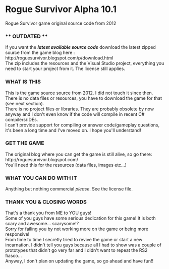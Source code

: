# Rogue Survivor Alpha 10.1
Rogue Survivor game original source code from 2012

<h3>** OUTDATED **</h3>
<p>
If you want the <i><b>latest available source code</b></i> download the latest zipped source from the game blog here : <br>
  http://roguesurvivor.blogspot.com/p/download.html <br>
The zip includes the resources and the Visual Studio project, everything you need to start your project from it. The license still applies.
</p>

<h3>WHAT IS THIS</h3>
<p>
This is the game source source from 2012. I did not touch it since then.<br>
There is no data files or resources, you have to download the game for that (see next section).<br>
There is no project files or libraries. They are probably obsolete by now anyway and I don't even know if the code will compile in recent C# compilers/IDEs.<br>
I can't provide support for compiling or answer code/gameplay questions, it's been a long time and I've moved on. I hope you'll understand!
</p>

<h3>GET THE GAME</h3>
<p>
The original blog where you can get the game is still alive, so go there:
http://roguesurvivor.blogspot.com/<br>
You'll need this for the resources (data files, images etc...)
</p>

<h3>WHAT YOU CAN DO WITH IT</h3>
<p>
Anything but nothing commercial <i>please</i>. See the license file.
</p>

<h3>THANK YOU & CLOSING WORDS</h3>
<p>
That's a thank you from ME to YOU guys!<br>
Some of you guys have some serious dedication for this game! It is both scary and awesome... scarysome!?<br>
Sorry for failing you by not working more on the game or being more responsive!<br>
From time to time I secretly tried to revive the game or start a new incarnation. I didn't tell you guys because all I had to show was a couple of prototypes that didn't go very far and I didn't want to repeat the RS2 fiasco...<br>
Anyway, I don't plan on updating the game, so go ahead and have fun!!
</p>
